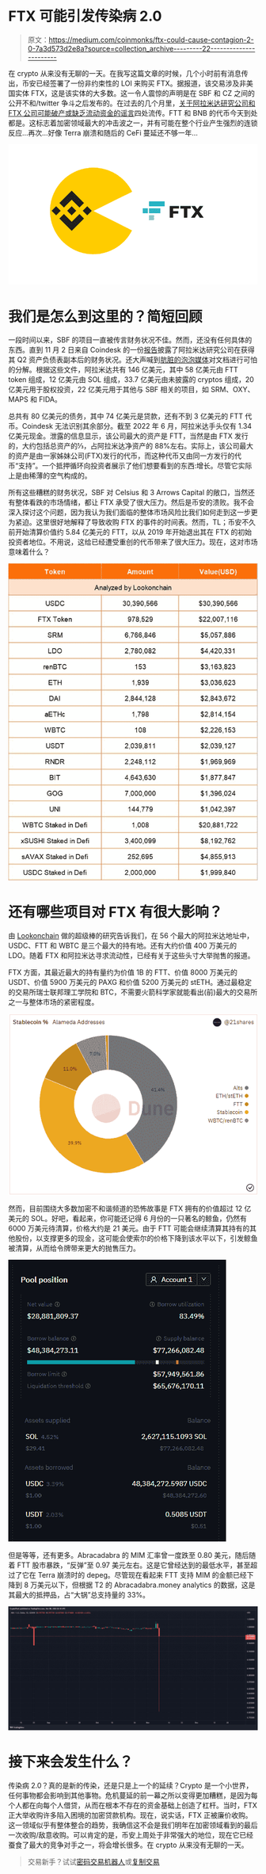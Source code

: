 # FTX 可能引发传染病 2.0

> 原文：<https://medium.com/coinmonks/ftx-could-cause-contagion-2-0-7a3d573d2e8a?source=collection_archive---------22----------------------->

在 crypto 从来没有无聊的一天。在我写这篇文章的时候，几个小时前有消息传出，币安已经签署了一份非约束性的 LOI 来购买 FTX。据报道，该交易涉及非美国实体 FTX，这是该实体的大多数。这一令人震惊的声明是在 SBF 和 CZ 之间的公开不和/twitter 争斗之后发布的。在过去的几个月里，[关于阿拉米达研究公司和 FTX 公司可能破产或缺乏流动资金的谣言](https://dirtybubblemedia.substack.com/p/is-alameda-research-insolvent)四处流传。FTT 和 BNB 的代币今天到处都是。这标志着加密领域最大的冲击波之一，并有可能在整个行业产生强烈的连锁反应…再次…好像 Terra 崩溃和随后的 CeFi 蔓延还不够一年…

![](img/5a2912279c9399cb243dee8bf1db2ea8.png)

# 我们是怎么到这里的？简短回顾

一段时间以来，SBF 的项目一直被传言财务状况不佳。然而，还没有任何具体的东西。直到 11 月 2 日来自 Coindesk 的一份[报告](https://www.coindesk.com/business/2022/11/02/divisions-in-sam-bankman-frieds-crypto-empire-blur-on-his-trading-titan-alamedas-balance-sheet/)披露了阿拉米达研究公司在获得其 Q2 资产负债表副本后的财务状况。还大声喊到[肮脏的泡泡媒体](https://dirtybubblemedia.substack.com/)对文档进行可怕的分解。根据这些文件，阿拉米达共有 146 亿美元，其中 58 亿美元由 FTT token 组成，12 亿美元由 SOL 组成，33.7 亿美元由未披露的 cryptos 组成，20 亿美元用于股权投资，22 亿美元用于其他与 SBF 相关的项目，如 SRM、OXY、MAPS 和 FIDA。

总共有 80 亿美元的债务，其中 74 亿美元是贷款，还有不到 3 亿美元的 FTT 代币。Coindesk 无法识别其余部分。截至 2022 年 6 月，阿拉米达手头仅有 1.34 亿美元现金。泄露的信息显示，该公司最大的资产是 FTT，当然是由 FTX 发行的，大约包括总资产的⅓，占阿拉米达净资产的 88%左右。实际上，该公司最大的资产是由一家姊妹公司(FTX)发行的代币，而这种代币又由同一方发行的代币“支持”。一个抵押循环向投资者展示了他们想要看到的东西:增长。尽管它实际上是由稀薄的空气构成的。

所有这些糟糕的财务状况，SBF 对 Celsius 和 3 Arrows Capital 的敞口，当然还有整体看跌的市场情绪，都让 FTX 承受了很大压力。然后是币安的溃败。我不会深入探讨这个问题，因为我认为我们面临的整体市场风险比我们如何走到这一步更为紧迫。这里很好地解释了导致收购 FTX 的事件的时间表。然而，TL；币安不久前开始清算价值约 5.84 亿美元的 FTT，以从 2019 年开始退出其在 FTX 的初始投资者地位。不用说，这给已经遭受重创的代币带来了很大压力。现在，这对市场意味着什么？

![](img/8bfd86362280da6902615e17e6bffbca.png)

# 还有哪些项目对 FTX 有很大影响？

由 [Lookonchain](https://twitter.com/lookonchain?ref_src=twsrc%5Etfw%7Ctwcamp%5Etweetembed%7Ctwterm%5E1589578509609205762%7Ctwgr%5E6618f3de3e61de0e9cc3fe176334d9e79ddaf9fd%7Ctwcon%5Es1_&ref_url=https%3A%2F%2Fblockworks.co%2Fbinance-is-buying-ftx-a-timeline-of-events%2F) 做的超级棒的研究告诉我们，在 56 个最大的阿拉米达地址中，USDC、FTT 和 WBTC 是三个最大的持有地。还有大约价值 400 万美元的 LDO。随着 FTX 和阿拉米达寻求流动性，已经有关于这些头寸大举抛售的报道。

FTX 方面，其最近最大的持有量约为价值 1B 的 FTT、价值 8000 万美元的 USDT、价值 5900 万美元的 PAXG 和价值 5200 万美元的 stETH。通过最稳定的交易所瑞士联邦理工学院和 BTC，不需要火箭科学家就能看出(前)最大的交易所之一与整体市场的紧密程度。

![](img/2a7a3a5430df31e03a5c484b43e4ae6a.png)

然而，目前围绕大多数加密不和谐频道的恐怖故事是 FTX 拥有的价值超过 12 亿美元的 SOL。好吧，看起来，你可能还记得 6 月份的一只著名的鲸鱼，仍然有 6000 万美元待清算，价格大约是 21 美元。由于 FTT 可能会继续清算其持有的其他股份，以支撑更多的现金，这可能会使索尔的价格下降到该水平以下，引发鲸鱼被清算，从而给令牌带来更大的抛售压力。

![](img/8e338e62946146eeb93c7146606d2702.png)

但是等等，还有更多。Abracadabra 的 MIM 汇率曾一度跌至 0.80 美元，随后随着 FTT 股市暴跌，“反弹”至 0.97 美元左右。这是它曾经达到的最低水平，甚至超过了它在 Terra 崩溃时的 depeg。尽管现在看起来 FTT 支持 MIM 的金额已经下降到 8 万美元以下，但根据 T2 的 Abracadabra.money analytics 的数据，这是其最大的抵押品，占“大锅”总支持量的 33%。

![](img/55cee7a779e06f33126e4c408aadc83d.png)

# 接下来会发生什么？

传染病 2.0？真的是新的传染，还是只是上一个的延续？Crypto 是一个小世界，任何事物都会影响到其他事物。危机蔓延的前一幕之所以变得更加糟糕，是因为每个人都在向每个人借贷，从而在根本不存在的资金基础上创造了杠杆。当时，FTX 正大举收购许多陷入困境的加密贷款机构。现在，说实话，FTX 正被廉价收购。这一领域似乎有整体整合的趋势，我确信这不会是我们明年在加密领域看到的最后一次收购/敌意收购。可以肯定的是，币安上周处于非常强大的地位，现在它已经蚕食了最大的竞争对手之一，将会增长很多。在 crypto 从来没有无聊的一天。

> 交易新手？试试[密码交易机器人](/coinmonks/crypto-trading-bot-c2ffce8acb2a)或[复制交易](/coinmonks/top-10-crypto-copy-trading-platforms-for-beginners-d0c37c7d698c)
